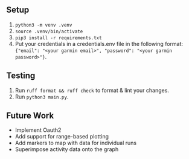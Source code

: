## Setup
1. `python3 -m venv .venv`
2. `source .venv/bin/activate`
3. `pip3 install -r requirements.txt`
4. Put your credentials in a credentials.env file in the following format: `{"email": "<your garmin email>", "password": "<your garmin password>"}`.

## Testing
1. Run `ruff format && ruff check` to format & lint your changes.
2. Run `python3 main.py`.

## Future Work
- Implement Oauth2
- Add support for range-based plotting
- Add markers to map with data for individual runs
- Superimpose activity data onto the graph